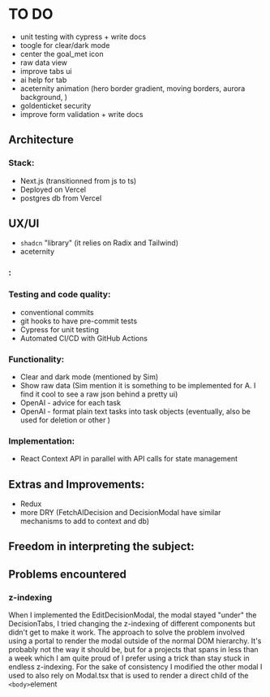 # TO DO
- unit testing with cypress + write docs
- toogle for clear/dark mode
- center the goal_met icon
- raw data view
- improve tabs ui
- ai help for tab
- aceternity animation (hero border gradient, moving borders, aurora background, )
- goldenticket security
- improve form validation + write docs

## Architecture

### Stack:
- Next.js (transitionned from js to ts)
- Deployed on Vercel
- postgres db from Vercel


## UX/UI
- `shadcn` "library" (it relies on Radix and Tailwind)
- aceternity

### :


### Testing and code quality:
- conventional commits
- git hooks to have pre-commit tests
- Cypress for unit testing
- Automated CI/CD with GitHub Actions

### Functionality:

- Clear and dark mode (mentioned by Sim)
- Show raw data (Sim mention it is something to be implemented for A. I find it cool to see a raw json behind a pretty ui)
- OpenAI - advice for each task
- OpenAI - format plain text tasks into task objects (eventually, also be used for deletion or other )


### Implementation:
- React Context API in parallel with API calls for state management

## Extras and Improvements:

- Redux
- more DRY (FetchAIDecision and DecisionModal have similar mechanisms to add to context and db)

## Freedom in interpreting the subject:

## Problems encountered

### z-indexing
When I implemented the EditDecisionModal, the modal stayed "under" the DecisionTabs, I tried changing the z-indexing of different components but didn't get to make it work.
The approach to solve the problem involved using a portal to render the modal outside of the normal DOM hierarchy. It's probably not the way it should be, but for a projects that spans in less than a week which I am quite proud of I prefer using a trick than stay stuck in endless z-indexing.
For the sake of consistency I modified the other modal I used to also rely on Modal.tsx that is used to render a direct child of the `<body>`element
